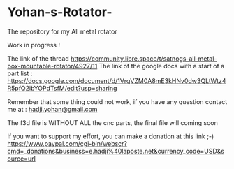 # Yohan-s-Rotator-
The repository for my All metal rotator 

Work in progress ! 

The link of the thread https://community.libre.space/t/satnogs-all-metal-box-mountable-rotator/4927/11
The link of the google docs with a start of a part list : https://docs.google.com/document/d/1VrqVZM0A8mE3kHNv0dw3QLtWtz4R5pfQ2ibYOPdTsfM/edit?usp=sharing

Remember that some thing could not work, if you have any question contact me at : hadji.yohan@gmail.com 

The f3d file is WITHOUT ALL the cnc parts, the final file will coming soon 

If you want to support my effort, you can make a donation at this link ;-)  https://www.paypal.com/cgi-bin/webscr?cmd=_donations&business=e.hadji%40laposte.net&currency_code=USD&source=url

